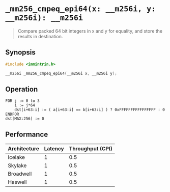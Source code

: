 `_mm256_cmpeq_epi64(x: __m256i, y: __m256i): __m256i`
=====================================================

> Compare packed 64 bit integers in x and y for equality, and store the results in destination.

## Synopsis

```c
#include <immintrin.h>

__m256i _mm256_cmpeq_epi64(__m256i x, __m256i y);
```

## Operation

```
FOR j := 0 to 3
	i := j*64
	dst[i+63:i] := ( a[i+63:i] == b[i+63:i] ) ? 0xFFFFFFFFFFFFFFFF : 0
ENDFOR
dst[MAX:256] := 0
```

## Performance

| Architecture | Latency | Throughput (CPI) |
| ------------ | ------- | ---------------- |
| Icelake      | 1       | 0.5              |
| Skylake      | 1       | 0.5              |
| Broadwell    | 1       | 0.5              |
| Haswell      | 1       | 0.5              |
